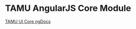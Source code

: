 # TAMU AngularJS Core Module

<a href="http://tamulib.github.io/Angular-Framework/docs/index.html">TAMU UI Core ngDocs</a>
